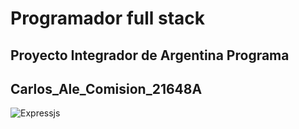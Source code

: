 # Programador full stack

## Proyecto Integrador de Argentina Programa

## Carlos_Ale_Comision_21648A

![Expressjs](https://www.apnoticias.com.ar/imagenes/noticias/argentinaprograma4.0c.jpg)